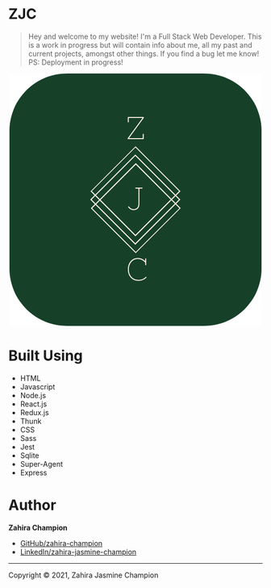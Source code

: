 # ZJC 

> Hey and welcome to my website! I'm a Full Stack Web Developer. This is a work in progress but will contain info about me, all my past and current projects, amongst other things. If you find a bug let me know! <br />
PS: Deployment in progress!

<p align="center">
  <img src="./server/public/images/zjc-114px-logo.png">
</p>

# Built Using
* HTML
* Javascript
* Node.js
* React.js
* Redux.js
* Thunk
* CSS
* Sass
* Jest
* Sqlite
* Super-Agent
* Express
<!-- * Auth0 -->


# Author
**Zahira Champion**
* [GitHub/zahira-champion](https://github.com/zahira-champion)
* [LinkedIn/zahira-jasmine-champion](https://www.linkedin.com/in/zahira-jasmine-c-1a6317b4/)

 ***

Copyright © 2021, Zahira Jasmine Champion
